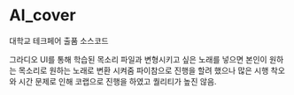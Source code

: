 # AI_cover
대학교 테크페어 출품 소스코드

그라디오 UI를 통해 학습된 목소리 파일과 변형시키고 싶은 노래를 넣으면 본인이 원하는 목소리로 원하는 노래로 변환 시켜줌
파이참으로 진행을 할려 했으나 많은 시행 착오와 시간 문제로 인해 코랩으로 진행을 하였고 퀄리티가 높진 않음. 
